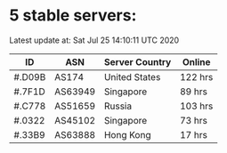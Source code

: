 # 5 stable servers:

Latest update at: Sat Jul 25 14:10:11 UTC 2020

| ID | ASN | Server Country | Online |
| -- | --- | -------------- | ------ |
| #.D09B | AS174 | United States | 122 hrs |
| #.7F1D | AS63949 | Singapore | 89 hrs |
| #.C778 | AS51659 | Russia | 103 hrs |
| #.0322 | AS45102 | Singapore | 73 hrs |
| #.33B9 | AS63888 | Hong Kong | 17 hrs |

